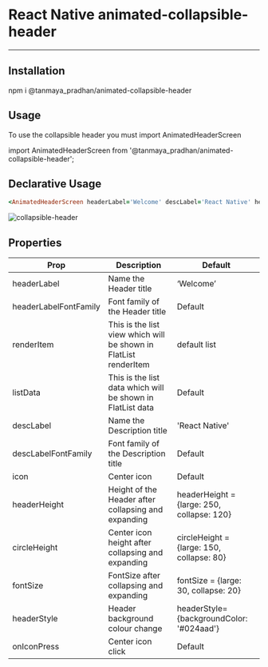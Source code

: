 # React Native animated-collapsible-header
-------------------------------------------

Installation
-------------------------------------------
npm i @tanmaya_pradhan/animated-collapsible-header

Usage
-------------------------------------------
To use the collapsible header you must import AnimatedHeaderScreen

import AnimatedHeaderScreen from '@tanmaya_pradhan/animated-collapsible-header';

Declarative Usage
-------------------------------------------
```ruby
<AnimatedHeaderScreen headerLabel='Welcome' descLabel='React Native' headerStyle={{backgroundColor: '#024aad'}} />
```

![collapsible-header](https://user-images.githubusercontent.com/40633712/141827999-2e3ad009-2f3d-4218-8744-75347ef87993.gif)




Properties
-------------------------------------------

| Prop                  | Description                                                      | Default                                    |
| --------------------- | ---------------------------------------------------------------- | ------------------------------------------ |
| headerLabel           | Name the Header title                                            | ‘Welcome’                                  |
| headerLabelFontFamily | Font family of the Header title                                  | Default                                    |
| renderItem            | This is the list view which will be shown in FlatList renderItem | default list                               |
| listData              | This is the list data which will be shown in FlatList data       | Default                                    |
| descLabel             | Name the Description title                                       | 'React Native'                             |
| descLabelFontFamily   | Font family of the Description title                             | Default                                    |
| icon                  | Center icon                                                      | Default                                    |
| headerHeight          | Height of the Header after collapsing and expanding              | headerHeight = {large: 250, collapse: 120} |
| circleHeight          | Center icon height after collapsing and expanding                | circleHeight = {large: 150, collapse: 80}  |
| fontSize              | FontSize after collapsing and expanding                          | fontSize = {large: 30, collapse: 20}       |
| headerStyle           | Header background colour change                                  | headerStyle={backgroundColor: '#024aad'}   |
| onIconPress           | Center icon click                                                | Default                                    |



